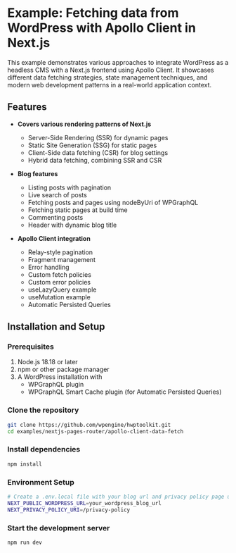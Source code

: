# Example: Fetching data from WordPress with Apollo Client in Next.js

This example demonstrates various approaches to integrate WordPress as a headless CMS with a Next.js frontend using Apollo Client. It showcases different data fetching strategies, state management techniques, and modern web development patterns in a real-world application context.

## Features

- **Covers various rendering patterns of Next.js**

  - Server-Side Rendering (SSR) for dynamic pages
  - Static Site Generation (SSG) for static pages
  - Client-Side data fetching (CSR) for blog settings
  - Hybrid data fetching, combining SSR and CSR

- **Blog features**

  - Listing posts with pagination
  - Live search of posts
  - Fetching posts and pages using nodeByUri of WPGraphQL
  - Fetching static pages at build time
  - Commenting posts
  - Header with dynamic blog title

- **Apollo Client integration**
  - Relay-style pagination
  - Fragment management
  - Error handling
  - Custom fetch policies
  - Custom error policies
  - useLazyQuery example
  - useMutation example
  - Automatic Persisted Queries

## Installation and Setup

### Prerequisites

1. Node.js 18.18 or later
2. npm or other package manager
3. A WordPress installation with
   - WPGraphQL plugin
   - WPGraphQL Smart Cache plugin (for Automatic Persisted Queries)

### Clone the repository

```bash
git clone https://github.com/wpengine/hwptoolkit.git
cd examples/nextjs-pages-router/apollo-client-data-fetch
```

### Install dependencies

```bash
npm install
```

### Environment Setup

```bash
# Create a .env.local file with your blog url and privacy policy page uri
NEXT_PUBLIC_WORDPRESS_URL=your_wordpress_blog_url
NEXT_PRIVACY_POLICY_URI=/privacy-policy
```

### Start the development server

```bash
npm run dev
```
